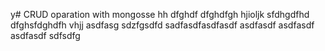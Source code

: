y# CRUD oparation with mongosse
hh
dfghdf
dfghdfgh
hjioljk
sfdhgdfhd
dfghsfdghdfh
vhjj
asdfasg
sdzfgsdfd
sadfasdfasdfasdf
asdfasdf
asdfasdf
asdfasdf
sdfsdfg
